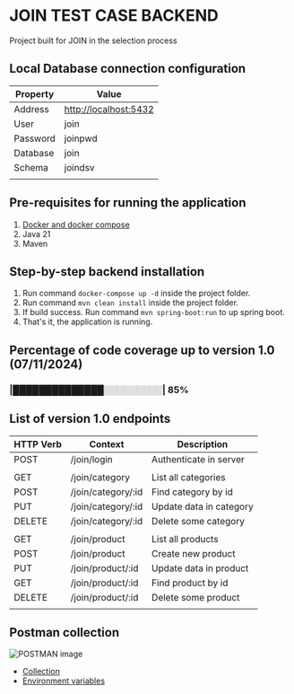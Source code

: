 # JOIN TEST CASE BACKEND
Project built for JOIN in the selection process

## Local Database connection configuration

| Property                | Value                   |
|-------------------------|-------------------------|
| Address                 | <http://localhost:5432> |
| User                    | join                    |
| Password                | joinpwd                 |
| Database                | join                    |
| Schema                  | joindsv                 |
|                         |                         |

## Pre-requisites for running the application

1. [Docker and docker compose](https://docs.docker.com/get-docker/)
2. Java 21
3. Maven

## Step-by-step backend installation
1. Run command ```docker-compose up -d``` inside the project folder.
2. Run command ```mvn clean install``` inside the project folder.
3. If build success. Run command ```mvn spring-boot:run``` to up spring boot.
4. That's it, the application is running.

## Percentage of code coverage up to version 1.0 (07/11/2024)

### |██████████████░░░░░░░░░| 85%

## List of version 1.0 endpoints

| HTTP Verb | Context            | Description             |
|-----------|--------------------|-------------------------|
| POST      | /join/login        | Authenticate in server  |
|           |                    |                         |
| GET       | /join/category     | List all categories     |
| POST      | /join/category/:id | Find category by id     |
| PUT       | /join/category/:id | Update data in category |
| DELETE    | /join/category/:id | Delete some category    |
|           |                    |                         |
| GET       | /join/product      | List all products       |
| POST      | /join/product      | Create new product      |
| PUT       | /join/product/:id  | Update data in product  |
| GET       | /join/product/:id  | Find product by id      |
| DELETE    | /join/product/:id  | Delete some product     |
|           |                    |                         |

## Postman collection

![POSTMAN image](https://miro.medium.com/v2/resize:fit:720/format:webp/1*UjfpcPx0p410o13vpB7mlQ.png)
- [Collection](./JOIN%20TESTCASE.postman_collection.json)
- [Environment variables](./Join%20TestCase.postman_environment.json)